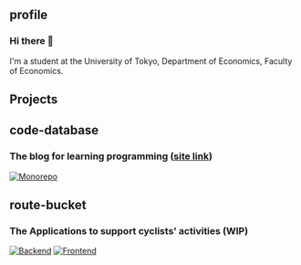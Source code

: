 ## profile
### Hi there 👋
I'm a student at the University of Tokyo, Department of Economics, Faculty of Economics.  

## Projects
## code-database
### The blog for learning programming ([site link](https://code-database.com))  
[![Monorepo](https://github-readme-stats.vercel.app/api/pin/?username=geek-line&repo=code-database&show_icons=true&theme=graywhite)](https://github.com/geek-line/code-database)
## route-bucket
### The Applications to support cyclists' activities (WIP)  
[![Backend](https://github-readme-stats.vercel.app/api/pin/?username=team-azb&repo=route-bucket-backend&show_icons=true&theme=graywhite)](https://github.com/team-azb/route-bucket-backend)
[![Frontend](https://github-readme-stats.vercel.app/api/pin/?username=team-azb&repo=route-bucket-frontend&show_icons=true&theme=graywhite)](https://github.com/team-azb/route-bucket-frontend)

<!--
**reibomaru/reibomaru** is a ✨ _special_ ✨ repository because its `README.md` (this file) appears on your GitHub profile.

Here are some ideas to get you started:

- 🔭 I’m currently working on ...
- 🌱 I’m currently learning ...
- 👯 I’m looking to collaborate on ...
- 🤔 I’m looking for help with ...
- 💬 Ask me about ...
- 📫 How to reach me: ...
- 😄 Pronouns: ...
- ⚡ Fun fact: ...
-->
